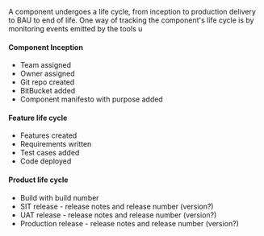 A component undergoes a life cycle, from inception to production delivery to BAU to end of life.  One way of tracking the component's life cycle is by monitoring events emitted by the tools u

#### Component Inception
- Team assigned 
- Owner assigned 
- Git repo created
- BitBucket added
- Component manifesto with purpose added

#### Feature life cycle
- Features created
- Requirements written
- Test cases added
- Code deployed

####  Product life cycle
- Build with build number
- SIT release - release notes and release number (version?)
- UAT release - release notes and release number (version?)
- Production release  - release notes and release number (version?)
<!--stackedit_data:
eyJoaXN0b3J5IjpbLTg3MzM3MTg1NCw2MDc1MTU4NDEsLTE5Nj
U0Mzg2NzRdfQ==
-->